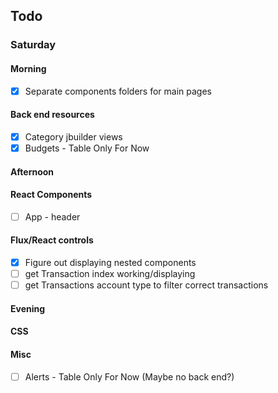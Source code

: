 ## Todo
### Saturday
#### Morning
- [x] Separate components folders for main pages
#### Back end resources
- [x] Category jbuilder views
- [x] Budgets - Table Only For Now
#### Afternoon
#### React Components
- [ ] App - header
#### Flux/React controls
- [x] Figure out displaying nested components
- [ ] get Transaction index working/displaying
- [ ] get Transactions account type to filter correct transactions
#### Evening
#### CSS
#### Misc
- [ ] Alerts - Table Only For Now (Maybe no back end?)

